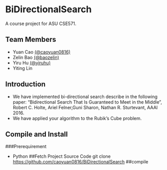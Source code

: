 # BiDirectionalSearch
A course project for ASU CSE571.
## Team Members
- Yuan Cao [(@caoyuan0816)](https://github.com/caoyuan0816)
- Zelin Bao [(@baozelin)](https://github.com/baozelin)
- Yiru Hu [(@yiruhu)](https://github.com/yiruhu) 
- Yiting Lin
## Introduction
- We have implemented bi-directional search describe in the following paper: “Bidirectional Search That Is Guaranteed to Meet in the Middle”, Robert C. Holte, Ariel Felner,Guni Sharon, Nathan R. Sturtevant, AAAI 2016. 
- We have applied your algorithm to the Rubik’s Cube problem.
## Compile and Install
###Prerequirement
- Python
##Fetch Project Source Code
git clone https://github.com/caoyuan0816/BiDirectionalSearch
##compile



